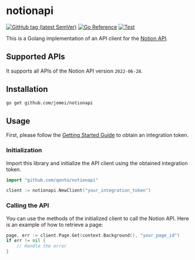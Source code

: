 # notionapi

[![GitHub tag (latest SemVer)](https://img.shields.io/github/v/tag/jomei/notionapi?label=go%20module)](https://github.com/jomei/notionapi/tags)
[![Go Reference](https://pkg.go.dev/badge/github.com/jomei/notionapi.svg)](https://pkg.go.dev/github.com/jomei/notionapi)
[![Test](https://github.com/jomei/notionapi/actions/workflows/test.yml/badge.svg)](https://github.com/jomei/notionapi/actions/workflows/test.yml)

This is a Golang implementation of an API client for the [Notion API](https://developers.notion.com/).

## Supported APIs

It supports all APIs of the Notion API version `2022-06-28`.

## Installation

```bash
go get github.com/jomei/notionapi
```

## Usage

First, please follow the [Getting Started Guide](https://developers.notion.com/docs/getting-started) to obtain an integration token.

### Initialization

Import this library and initialize the API client using the obtained integration token.

```go
import "github.com/qonto/notionapi"

client := notionapi.NewClient("your_integration_token")
```

### Calling the API

You can use the methods of the initialized client to call the Notion API. Here is an example of how to retrieve a page:

```go
page, err := client.Page.Get(context.Background(), "your_page_id")
if err != nil {
    // Handle the error
}
```
